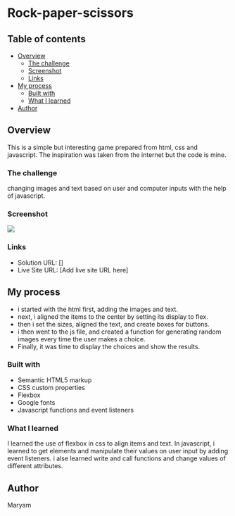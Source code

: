 # Rock-paper-scissors

## Table of contents

- [Overview](#overview)
  - [The challenge](#the-challenge)
  - [Screenshot](#screenshot)
  - [Links](#links)
- [My process](#my-process)
  - [Built with](#built-with)
  - [What I learned](#what-i-learned)
- [Author](#author)

## Overview
This is a simple but interesting game prepared from html, css and javascript. The inspiration was taken from the internet but the code is mine.

### The challenge
changing images and text based on user and computer inputs with the help of javascript.

### Screenshot

![](./images/Final.png)

### Links

- Solution URL: []
- Live Site URL: [Add live site URL here]

## My process
- i started with the html first, adding the images and text.
- next, i aligned the items to the center by setting its display to flex.
- then i set the sizes, aligned the text, and create boxes for buttons.
- i then went to the js file, and created a function for generating random images every time the user makes a choice. 
- Finally, it was time to display the choices and show the results.

### Built with

- Semantic HTML5 markup
- CSS custom properties
- Flexbox
- Google fonts
- Javascript functions and event listeners

### What I learned
I learned the use of flexbox in css to align items and text. In javascript, i learned to get elements and manipulate their values on user input by adding event listeners. i alse learned write and call functions and change values of different attributes.

## Author
Maryam

